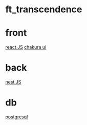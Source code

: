 # ft_transcendence


# front
<a href="https://ja.react.dev/blog/2023/03/16/introducing-react-dev">react JS<a>
<a href="https://www.postgresql.org/">chakura ui<a>

# back
<a href="https://nestjs.com/">nest JS<a>

# db
<a href="https://www.postgresql.org/">postgresql<a>

